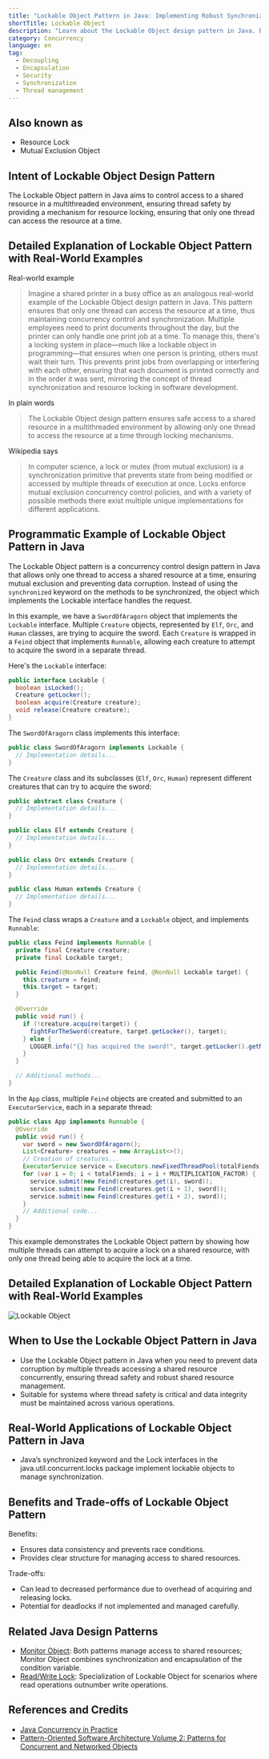 ```yaml
---
title: "Lockable Object Pattern in Java: Implementing Robust Synchronization Mechanisms"
shortTitle: Lockable Object
description: "Learn about the Lockable Object design pattern in Java. Explore its usage, real-world examples, benefits, and how it ensures thread safety and resource management in multithreaded environments."
category: Concurrency
language: en
tag:
  - Decoupling
  - Encapsulation
  - Security
  - Synchronization
  - Thread management
---
```


## Also known as

* Resource Lock
* Mutual Exclusion Object

## Intent of Lockable Object Design Pattern

The Lockable Object pattern in Java aims to control access to a shared resource in a multithreaded environment, ensuring
thread safety by providing a mechanism for resource locking, ensuring that only one thread can access the resource at a
time.

## Detailed Explanation of Lockable Object Pattern with Real-World Examples

Real-world example

> Imagine a shared printer in a busy office as an analogous real-world example of the Lockable Object design pattern in
> Java. This pattern ensures that only one thread can access the resource at a time, thus maintaining concurrency control
> and synchronization. Multiple employees need to print documents throughout the day, but the printer can only handle one
> print job at a time. To manage this, there's a locking system in place—much like a lockable object in programming—that
> ensures when one person is printing, others must wait their turn. This prevents print jobs from overlapping or
> interfering with each other, ensuring that each document is printed correctly and in the order it was sent, mirroring
> the concept of thread synchronization and resource locking in software development.

In plain words

> The Lockable Object design pattern ensures safe access to a shared resource in a multithreaded environment by allowing
> only one thread to access the resource at a time through locking mechanisms.

Wikipedia says

> In computer science, a lock or mutex (from mutual exclusion) is a synchronization primitive that prevents state from
> being modified or accessed by multiple threads of execution at once. Locks enforce mutual exclusion concurrency control
> policies, and with a variety of possible methods there exist multiple unique implementations for different applications.

## Programmatic Example of Lockable Object Pattern in Java

The Lockable Object pattern is a concurrency control design pattern in Java that allows only one thread to access a
shared resource at a time, ensuring mutual exclusion and preventing data corruption. Instead of using the `synchronized`
keyword on the methods to be synchronized, the object which implements the Lockable interface handles the request.

In this example, we have a `SwordOfAragorn` object that implements the `Lockable` interface. Multiple `Creature`
objects, represented by `Elf`, `Orc`, and `Human` classes, are trying to acquire the sword. Each `Creature` is wrapped
in a `Feind` object that implements `Runnable`, allowing each creature to attempt to acquire the sword in a separate
thread.

Here's the `Lockable` interface:

```java
public interface Lockable {
  boolean isLocked();
  Creature getLocker();
  boolean acquire(Creature creature);
  void release(Creature creature);
}
```

The `SwordOfAragorn` class implements this interface:

```java
public class SwordOfAragorn implements Lockable {
  // Implementation details...
}
```

The `Creature` class and its subclasses (`Elf`, `Orc`, `Human`) represent different creatures that can try to acquire
the sword:

```java
public abstract class Creature {
  // Implementation details...
}

public class Elf extends Creature {
  // Implementation details...
}

public class Orc extends Creature {
  // Implementation details...
}

public class Human extends Creature {
  // Implementation details...
}
```

The `Feind` class wraps a `Creature` and a `Lockable` object, and implements `Runnable`:

```java
public class Feind implements Runnable {
  private final Creature creature;
  private final Lockable target;

  public Feind(@NonNull Creature feind, @NonNull Lockable target) {
    this.creature = feind;
    this.target = target;
  }

  @Override
  public void run() {
    if (!creature.acquire(target)) {
      fightForTheSword(creature, target.getLocker(), target);
    } else {
      LOGGER.info("{} has acquired the sword!", target.getLocker().getName());
    }
  }

  // Additional methods...
}
```

In the `App` class, multiple `Feind` objects are created and submitted to an `ExecutorService`, each in a separate
thread:

```java
public class App implements Runnable {
  @Override
  public void run() {
    var sword = new SwordOfAragorn();
    List<Creature> creatures = new ArrayList<>();
    // Creation of creatures...
    ExecutorService service = Executors.newFixedThreadPool(totalFiends);
    for (var i = 0; i < totalFiends; i = i + MULTIPLICATION_FACTOR) {
      service.submit(new Feind(creatures.get(i), sword));
      service.submit(new Feind(creatures.get(i + 1), sword));
      service.submit(new Feind(creatures.get(i + 2), sword));
    }
    // Additional code...
  }
}
```

This example demonstrates the Lockable Object pattern by showing how multiple threads can attempt to acquire a lock on a
shared resource, with only one thread being able to acquire the lock at a time.

## Detailed Explanation of Lockable Object Pattern with Real-World Examples

![Lockable Object](./etc/lockable-object.urm.png "Lockable Object class diagram")

## When to Use the Lockable Object Pattern in Java

* Use the Lockable Object pattern in Java when you need to prevent data corruption by multiple threads accessing a
  shared resource concurrently, ensuring thread safety and robust shared resource management.
* Suitable for systems where thread safety is critical and data integrity must be maintained across various operations.

## Real-World Applications of Lockable Object Pattern in Java

* Java’s synchronized keyword and the Lock interfaces in the java.util.concurrent.locks package implement lockable
  objects to manage synchronization.

## Benefits and Trade-offs of Lockable Object Pattern

Benefits:

* Ensures data consistency and prevents race conditions.
* Provides clear structure for managing access to shared resources.

Trade-offs:

* Can lead to decreased performance due to overhead of acquiring and releasing locks.
* Potential for deadlocks if not implemented and managed carefully.

## Related Java Design Patterns

* [Monitor Object](https://java-design-patterns.com/patterns/monitor/): Both patterns manage access to shared resources;
  Monitor Object combines synchronization and encapsulation of the condition variable.
* [Read/Write Lock](https://java-design-patterns.com/patterns/reader-writer-lock/): Specialization of Lockable Object
  for scenarios where read operations outnumber write operations.

## References and Credits

* [Java Concurrency in Practice](https://amzn.to/4aRMruW)
* [Pattern-Oriented Software Architecture Volume 2: Patterns for Concurrent and Networked Objects](https://amzn.to/3UgC24V)
